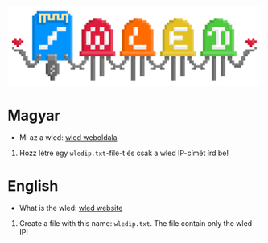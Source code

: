 <p align="center">
  <img src="images/wled_logo_akemi.png">
</p>

# Magyar
- Mi az a wled: [wled weboldala](https://kno.wled.ge/)
1. Hozz létre egy `wledip.txt`-file-t és csak a wled IP-címét írd be!

# English
- What is the wled: [wled website](https://kno.wled.ge/)
1. Create a file with this name: `wledip.txt`. The file contain only the wled IP!
